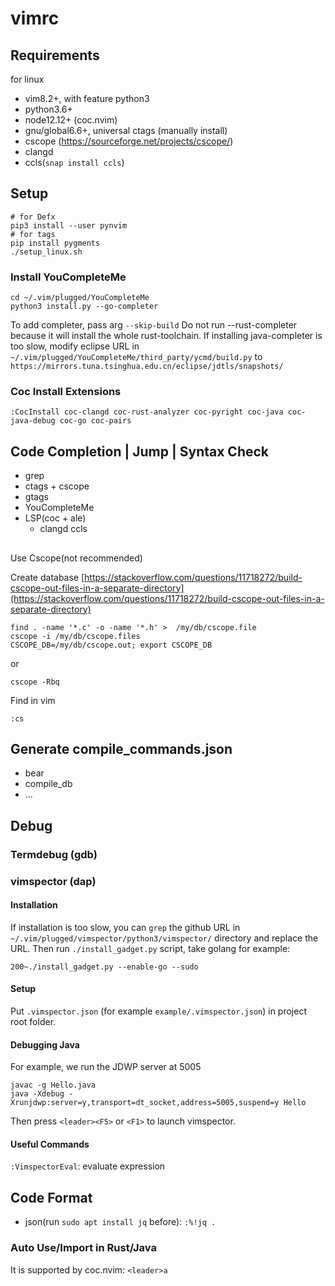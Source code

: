 # vimrc

## Requirements

for linux
- vim8.2+, with feature python3
- python3.6+
- node12.12+ (coc.nvim)
- gnu/global6.6+, universal ctags (manually install)
- cscope (https://sourceforge.net/projects/cscope/)
- clangd
- ccls(`snap install ccls`)

## Setup

```shell
# for Defx
pip3 install --user pynvim
# for tags
pip install pygments
./setup_linux.sh
```

### Install YouCompleteMe
```shell
cd ~/.vim/plugged/YouCompleteMe
python3 install.py --go-completer
```
To add completer, pass arg `--skip-build`
Do not run --rust-completer because it will install the whole rust-toolchain.
If installing java-completer is too slow, modify eclipse URL in `~/.vim/plugged/YouCompleteMe/third_party/ycmd/build.py` to
`https://mirrors.tuna.tsinghua.edu.cn/eclipse/jdtls/snapshots/`

### Coc Install Extensions
`:CocInstall coc-clangd coc-rust-analyzer coc-pyright coc-java coc-java-debug coc-go coc-pairs `

## Code Completion | Jump | Syntax Check
- grep
- ctags + cscope
- gtags
- YouCompleteMe
- LSP(coc + ale)
  - clangd ccls

##
Use Cscope(not recommended)

Create database
[https://stackoverflow.com/questions/11718272/build-cscope-out-files-in-a-separate-directory](https://stackoverflow.com/questions/11718272/build-cscope-out-files-in-a-separate-directory)
```
find . -name '*.c' -o -name '*.h' >  /my/db/cscope.file
cscope -i /my/db/cscope.files
CSCOPE_DB=/my/db/cscope.out; export CSCOPE_DB
```
or
```
cscope -Rbq
```
Find in vim
```
:cs
```
## Generate compile_commands.json
- bear
- compile_db
- ...

## Debug

### Termdebug (gdb)

### vimspector (dap)

#### Installation

If installation is too slow, you can `grep` the github URL in `~/.vim/plugged/vimspector/python3/vimspector/` directory and replace the URL. Then run `./install_gadget.py` script, take golang for example:
```
200~./install_gadget.py --enable-go --sudo
```

#### Setup

Put `.vimspector.json` (for example `example/.vimspector.json`) in project root folder.

#### Debugging Java

For example, we run the JDWP server at 5005

```
javac -g Hello.java
java -Xdebug -Xrunjdwp:server=y,transport=dt_socket,address=5005,suspend=y Hello
```
Then press `<leader><F5>` or `<F1>` to launch vimspector.

#### Useful Commands
`:VimspectorEval`: evaluate expression

## Code Format
- json(run `sudo apt install jq` before): `:%!jq .`

### Auto Use/Import in Rust/Java
It is supported by coc.nvim: `<leader>a`
